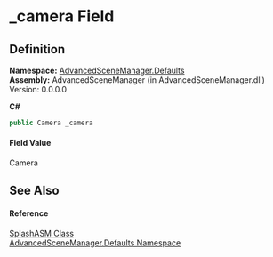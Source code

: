 # _camera Field




## Definition
**Namespace:** <a href="N_AdvancedSceneManager_Defaults">AdvancedSceneManager.Defaults</a>  
**Assembly:** AdvancedSceneManager (in AdvancedSceneManager.dll) Version: 0.0.0.0

**C#**
``` C#
public Camera _camera
```



#### Field Value
Camera

## See Also


#### Reference
<a href="T_AdvancedSceneManager_Defaults_SplashASM">SplashASM Class</a>  
<a href="N_AdvancedSceneManager_Defaults">AdvancedSceneManager.Defaults Namespace</a>  
